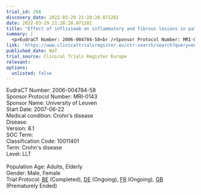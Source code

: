 ```yaml
---
trial_id: 268
discovery_date: 2022-03-29 21:28:28.071281
date: 2022-03-29 21:28:28.071281
title: "Effect of infliximab on inflammatory and fibrous lesions in patients with intestinal Crohn’s disease"
summary: |
  <p>EudraCT Number: 2006-004784-58<br />Sponsor Protocol Number: MRI-0143<br />Sponsor Name: University of Leuven<br />Start Date: 2007-06-22<br />Medical condition: Crohn's disease<br />Disease: <br />Version: 8.1<br />SOC Term: <br />Classification Code: 10011401<br />Term: Crohn's disease<br />Level: LLT<br /><br />Population Age: Adults, Elderly<br />Gender: Male, Female<br />Trial Protocol: <a href="https://www.clinicaltrialsregister.eu/ctr-search/trial/2006-004784-58/BE">BE</a> (Completed), <a href="https://www.clinicaltrialsregister.eu/ctr-search/trial/2006-004784-58/DE">DE</a> (Ongoing), <a href="https://www.clinicaltrialsregister.eu/ctr-search/trial/2006-004784-58/FR">FR</a> (Ongoing), <a href="https://www.clinicaltrialsregister.eu/ctr-search/trial/2006-004784-58/GB">GB</a> (Prematurely Ended)</p>
link: 'https://www.clinicaltrialsregister.eu/ctr-search/search?query=eudract_number:2006-004784-58'
published_date: NaT
trial_source: Clinical Trials Register Europe
relevant: 
options:
  unlisted: false
---
```

<p>EudraCT Number: 2006-004784-58<br />Sponsor Protocol Number: MRI-0143<br />Sponsor Name: University of Leuven<br />Start Date: 2007-06-22<br />Medical condition: Crohn's disease<br />Disease: <br />Version: 8.1<br />SOC Term: <br />Classification Code: 10011401<br />Term: Crohn's disease<br />Level: LLT<br /><br />Population Age: Adults, Elderly<br />Gender: Male, Female<br />Trial Protocol: <a href="https://www.clinicaltrialsregister.eu/ctr-search/trial/2006-004784-58/BE">BE</a> (Completed), <a href="https://www.clinicaltrialsregister.eu/ctr-search/trial/2006-004784-58/DE">DE</a> (Ongoing), <a href="https://www.clinicaltrialsregister.eu/ctr-search/trial/2006-004784-58/FR">FR</a> (Ongoing), <a href="https://www.clinicaltrialsregister.eu/ctr-search/trial/2006-004784-58/GB">GB</a> (Prematurely Ended)</p>